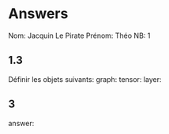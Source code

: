 # Answers

Nom: Jacquin Le Pirate
Prénom: Théo
NB: 1

## 1.3 
Définir les objets suivants:
graph:
tensor:
layer:

## 3
answer:
